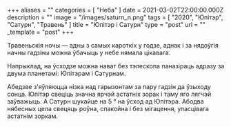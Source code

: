 +++
aliases = ""
categories = [ "Неба" ]
date = 2021-03-02T22:00:00.000Z
description = ""
image = "/images/saturn_n.png"
tags = [ "2020", "Юпітэр", "Сатурн", "Травень" ]
title = "Юпітэр і Сатурн"
type = "post"
url = ""
_template = "post"
+++

Травеньскія ночы — адны з самых кароткіх у годзе, аднак і за нядоўгія начны гадзiны можна ўбачыць у небе нямала цікавага.

Напрыклад, на ўсходзе можна нават без тэлескопа паназіраць адразу за двума планетамі: Юпітэрам і Сатурнам.  

Абедзве з'яўляюцца нізка над гарызонтам за пару гадзін да ўзыходу сонца. Юпітэр свеціць значна ярчэй астатніх зорак і таму яго лягчэй заўважыць. А Сатурн шукайце на 5 ° на ўсход ад Юпітэра. Абодва нябесных цела свецяць роўна, спакойна і без мігацення, уласцівага астатнім зоркам.
